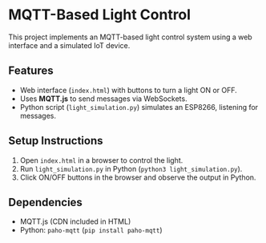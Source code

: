 # MQTT-Based Light Control

This project implements an MQTT-based light control system using a web interface and a simulated IoT device.

## Features
- Web interface (`index.html`) with buttons to turn a light ON or OFF.
- Uses **MQTT.js** to send messages via WebSockets.
- Python script (`light_simulation.py`) simulates an ESP8266, listening for messages.

## Setup Instructions
1. Open `index.html` in a browser to control the light.
2. Run `light_simulation.py` in Python (`python3 light_simulation.py`).
3. Click ON/OFF buttons in the browser and observe the output in Python.

## Dependencies
- MQTT.js (CDN included in HTML)
- Python: `paho-mqtt` (`pip install paho-mqtt`)

